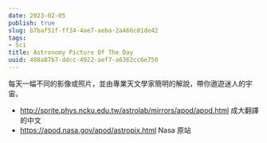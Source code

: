 ```yaml
---
date: 2023-02-05
publish: true
slug: b7baf51f-ff34-4ae7-aeba-2a466c81de42
tags:
- Sci
title: Astronomy Picture Of The Day
uuid: 488a87b7-ddcc-4922-aef7-a6362cc6e750
---
```

每天一幅不同的影像或照片，並由專業天文學家簡明的解說，帶你遨遊迷人的宇宙。

- http://sprite.phys.ncku.edu.tw/astrolab/mirrors/apod/apod.html
  成大翻譯的中文
- https://apod.nasa.gov/apod/astropix.html
  Nasa 原站
